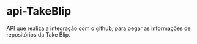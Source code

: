 # api-TakeBlip
API que realiza a integração com o github, para pegar as informações de repositórios da Take Blip.
